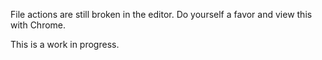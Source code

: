 File actions are still broken in the editor. Do yourself a favor and view this with Chrome.

This is a work in progress.
